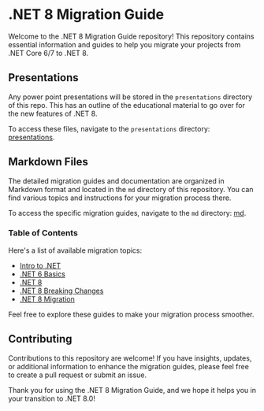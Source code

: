 # .NET 8 Migration Guide

Welcome to the .NET 8 Migration Guide repository! This repository contains essential information and guides to help you migrate your projects from .NET Core 6/7 to .NET 8.

## Presentations

Any power point presentations will be stored in the `presentations` directory of this repo.  This has an outline of the educational material to go over for the new features of .NET 8.

To access these files, navigate to the `presentations` directory:  [presentations](./presentations/).

## Markdown Files

The detailed migration guides and documentation are organized in Markdown format and located in the `md` directory of this repository. You can find various topics and instructions for your migration process there.

To access the specific migration guides, navigate to the `md` directory: [md](./md).

### Table of Contents

Here's a list of available migration topics:

- [Intro to .NET](./md/Intro.md)
- [.NET 6 Basics](./md/dotNET6.md)
- [.NET 8](./md/dotNET8.md)
- [.NET 8 Breaking Changes](./md/dotNET8-breaking-changes.md)
- [.NET 8 Migration](./md/dotNET8-migration-plan.md)

Feel free to explore these guides to make your migration process smoother.

## Contributing

Contributions to this repository are welcome! If you have insights, updates, or additional information to enhance the migration guides, please feel free to create a pull request or submit an issue.

Thank you for using the .NET 8 Migration Guide, and we hope it helps you in your transition to .NET 8.0!
